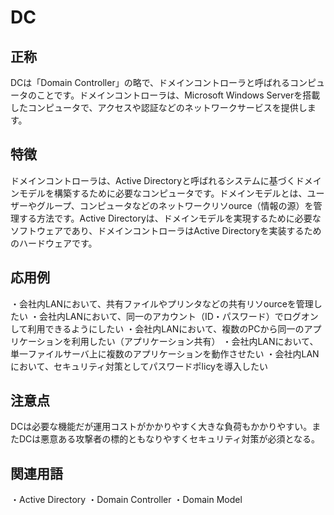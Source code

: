 

# DC
## 正称
DCは「Domain Controller」の略で、ドメインコントローラと呼ばれるコンピュータのことです。ドメインコントローラは、Microsoft Windows Serverを搭載したコンピュータで、アクセスや認証などのネットワークサービスを提供します。

## 特徴
ドメインコントローラは、Active Directoryと呼ばれるシステムに基づくドメインモデルを構築するために必要なコンピュータです。ドメインモデルとは、ユーザーやグループ、コンピュータなどのネットワークリソource（情報の源）を管理する方法です。Active Directoryは、ドメインモデルを実現するために必要なソフトウェアであり、ドメインコントローラはActive Directoryを実装するためのハードウェアです。

## 応用例
・会社内LANにおいて、共有ファイルやプリンタなどの共有リソourceを管理したい 
・会社内LANにおいて、同一のアカウント（ID・パスワード）でログオンして利用できるようにしたい 
・会社内LANにおいて、複数のPCから同一のアプリケーションを利用したい（アプリケーション共有） 
・会社内LANにおいて、単一ファイルサーバ上に複数のアプリケーションを動作させたい 
・会社内LANにおいて、セキュリティ対策としてパスワードポlicyを導入したい 

 ## 注意点
DCは必要な機能だが運用コストがかかりやすく大きな負荷もかかりやすい。またDCは悪意ある攻撃者の標的ともなりやすくセキュリティ対策が必須となる。

 ## 関連用語
・Active Directory ・Domain Controller ・Domain Model